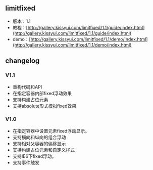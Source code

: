 ## limitfixed

* 版本：1.1
* 教程：[http://gallery.kissyui.com/limitfixed/1.1/guide/index.html](http://gallery.kissyui.com/limitfixed/1.1/guide/index.html)
* demo：[http://gallery.kissyui.com/limitfixed/1.1/demo/index.html](http://gallery.kissyui.com/limitfixed/1.1/demo/index.html)

## changelog

### V1.1

* 重构代码和API
* 在指定容器内部fixed浮动效果
* 支持构建占位元素
* 支持absolute形式模拟fixed效果

### V1.0

* 在指定容器中设置元素fixed浮动显示。
* 支持横向和纵向的组合浮动
* 支持相对父容器的偏移显示
* 支持构建占位元素和自定义样式
* 支持IE6下fixed浮动。
* 支持事件触发

